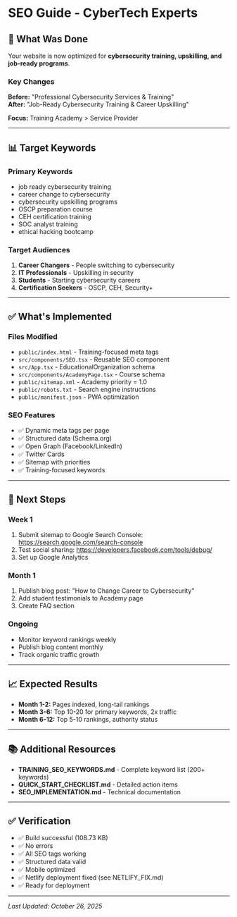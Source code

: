 # SEO Guide - CyberTech Experts

## 🎯 What Was Done

Your website is now optimized for **cybersecurity training, upskilling, and job-ready programs**.

### Key Changes

**Before:** "Professional Cybersecurity Services & Training"  
**After:** "Job-Ready Cybersecurity Training & Career Upskilling"

**Focus:** Training Academy > Service Provider

---

## 📊 Target Keywords

### Primary Keywords

- job ready cybersecurity training
- career change to cybersecurity
- cybersecurity upskilling programs
- OSCP preparation course
- CEH certification training
- SOC analyst training
- ethical hacking bootcamp

### Target Audiences

1. **Career Changers** - People switching to cybersecurity
2. **IT Professionals** - Upskilling in security
3. **Students** - Starting cybersecurity careers
4. **Certification Seekers** - OSCP, CEH, Security+

---

## ✅ What's Implemented

### Files Modified

- `public/index.html` - Training-focused meta tags
- `src/components/SEO.tsx` - Reusable SEO component
- `src/App.tsx` - EducationalOrganization schema
- `src/components/AcademyPage.tsx` - Course schema
- `public/sitemap.xml` - Academy priority = 1.0
- `public/robots.txt` - Search engine instructions
- `public/manifest.json` - PWA optimization

### SEO Features

- ✅ Dynamic meta tags per page
- ✅ Structured data (Schema.org)
- ✅ Open Graph (Facebook/LinkedIn)
- ✅ Twitter Cards
- ✅ Sitemap with priorities
- ✅ Training-focused keywords

---

## 🚀 Next Steps

### Week 1

1. Submit sitemap to Google Search Console: https://search.google.com/search-console
2. Test social sharing: https://developers.facebook.com/tools/debug/
3. Set up Google Analytics

### Month 1

1. Publish blog post: "How to Change Career to Cybersecurity"
2. Add student testimonials to Academy page
3. Create FAQ section

### Ongoing

- Monitor keyword rankings weekly
- Publish blog content monthly
- Track organic traffic growth

---

## 📈 Expected Results

- **Month 1-2:** Pages indexed, long-tail rankings
- **Month 3-6:** Top 10-20 for primary keywords, 2x traffic
- **Month 6-12:** Top 5-10 rankings, authority status

---

## 📚 Additional Resources

- **TRAINING_SEO_KEYWORDS.md** - Complete keyword list (200+ keywords)
- **QUICK_START_CHECKLIST.md** - Detailed action items
- **SEO_IMPLEMENTATION.md** - Technical documentation

---

## ✅ Verification

- ✅ Build successful (108.73 KB)
- ✅ No errors
- ✅ All SEO tags working
- ✅ Structured data valid
- ✅ Mobile optimized
- ✅ Netlify deployment fixed (see NETLIFY_FIX.md)
- ✅ Ready for deployment

---

_Last Updated: October 26, 2025_
